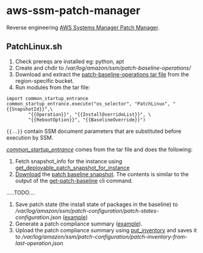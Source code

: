 # aws-ssm-patch-manager

Reverse engineering [AWS Systems Manager Patch Manager](https://docs.aws.amazon.com/systems-manager/latest/userguide/systems-manager-patch.html).

## PatchLinux.sh

1. Check prereqs are installed eg: python, apt
1. Create and chdir to _/var/log/amazon/ssm/patch-baseline-operations/_
1. Download and extract the [patch-baseline-operations tar file](https://github.com/tekumara/aws-ssm-patch-manager/blob/main/Makefile#L22) from the region-specific bucket.
1. Run modules from the tar file:

```
import common_startup_entrance
common_startup_entrance.execute("os_selector", "PatchLinux", "{{SnapshotId}}",\
        "{{Operation}}", "{{InstallOverrideList}}", \
        "{{RebootOption}}", "{{BaselineOverride}}")
```

`{{..}}` contain SSM document parameters that are substituted before execution by SSM.

[_common_startup_entrance_](patch-baseline-operations/common_startup_entrance.py) comes from the tar file and does the following:

1. Fetch snapshot_info for the instance using [get_deployable_patch_snapshot_for_instance](https://docs.aws.amazon.com/systems-manager/latest/APIReference/API_GetDeployablePatchSnapshotForInstance.html)
1. [Download](patch-baseline-operations/common_os_selector_methods.py#L282) the [patch baseline snapshot](patch-baseline-snapshot.json). The contents is similar to the output of the [get-patch-baseline](https://docs.aws.amazon.com/systems-manager/latest/userguide/patch-manager-cli-commands.html#patch-manager-cli-commands-get-patch-baseline) cli command.

.....TODO....

1. Save patch state (the install state of packages in the baseline) to _/var/log/amazon/ssm/patch-configuration/patch-states-configuration.json_ ([example](patch-states-configuration.json))
1. Generate a patch compliance summary ([example](patch-inventory-from-last-operation.json)).
1. Upload the patch compliance summary using [put_inventory](https://docs.aws.amazon.com/systems-manager/latest/APIReference/API_PutInventory.html) and saves it to _/var/log/amazon/ssm/patch-configuration/patch-inventory-from-last-operation.json_
